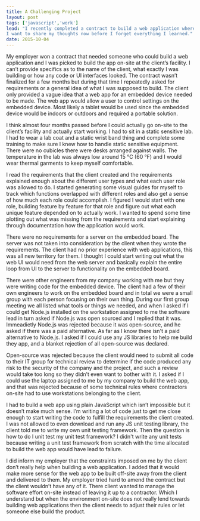 ```yaml
---
title: A Challenging Project
layout: post
tags: ['javascript','work']
lead: "I recently completed a contract to build a web application where I was not allowed to use any open-source tools/code.
I want to share my thoughts now before I forget everything I learned."
date: 2015-10-04
---
```


My employer won a contract that needed someone who could build a web application and I was picked to build the app on-site at the client’s facility. I can’t provide specifics as to the name of the client, what exactly I was building or how any code or UI interfaces looked. The contract wasn’t finalized for a few months but during that time I repeatedly asked for requirements or a general idea of what I was supposed to build. The client only provided a vague idea that a web app for an embedded device needed to be made. The web app would allow a user to control settings on the embedded device. Most likely a tablet would be used since the embedded device would be indoors or outdoors and required a portable solution.

I think almost four months passed before I could actually go on-site to the client’s facility and actually start working. I had to sit in a static sensitive lab. I had to wear a lab coat and a static wrist band thing and complete some training to make sure I knew how to handle static sensitive equipment. There were no cubicles there were desks arranged against walls. The temperature in the lab was always low around 15 &#176;C (60 &#176;F) and I would wear thermal garments to keep myself comfortable.

I read the requirements that the client created and the requirements explained enough about the different user types and what each user role was allowed to do. I started generating some visual guides for myself to track which functions overlapped with different roles and also get a sense of how much each role could accomplish. I figured I would start with one role, building feature by feature for that role and figure out what each unique feature depended on to actually work. I wanted to spend some time plotting out what was missing from the requirements and start explaining through documentation how the application would work. 

There were no requirements for a server on the embedded board. The server was not taken into consideration by the client when they wrote the requirements. The client had no prior experience with web applications, this was all new territory for them. I thought I could start writing out what the web UI would need from the web server and basically explain the entire loop from UI to the server to functionality on the embedded board.

There were other engineers from my company working with me but they were writing code for the embedded device. The client had a few of their own engineers to work on the embedded board and in total we were a small group with each person focusing on their own thing. During our first group meeting we all listed what tools or things we needed, and when I asked if I could get Node.js installed on the workstation assigned to me the software lead in turn asked if Node.js was open sourced and I replied that it was. Immeadietly Node.js was rejected because it was open-source, and he asked if there was a paid alternative. As far as I know there isn't a paid alternative to Node.js. I asked if I could use any JS libraries to help me build they app, and a blanket rejection of all open-source was declared. 

Open-source was rejected because the client would need to submit all code to their IT group for technical review to determine if the code produced any risk to the security of the company and the project, and such a review would take too long so they didn’t even want to bother with it. I asked if I could use the laptop assigned to me by my company to build the web app, and that was rejected because of some technical rules where contractors on-site had to use workstations belonging to the client.

I had to build a web app using plain JavaScript which isn’t impossible but it doesn’t make much sense. I’m writing a lot of code just to get me close enough to start writing the code to fulfill the requirements the client created. I was not allowed to even download and run any JS unit testing library, the client told me to write my own unit testing framework. Then the question is how to do I unit test my unit test framework? I didn't write any unit tests because writing a unit test framework from scratch with the time allocated to build the web app would have lead to failure.

I did inform my employer that the constraints imposed on me by the client don’t really help when building a web application. I added that it would make more sense for the web app to be built off-site away from the client and delivered to them. My employer tried hard to amend the contract but the client wouldn’t have any of it. There client wanted to manage the software effort on-site instead of leaving it up to a contractor. Which I understand but when the environment on-site does not really lend towards building web applications then the client needs to adjust their rules or let someone else build the product.
